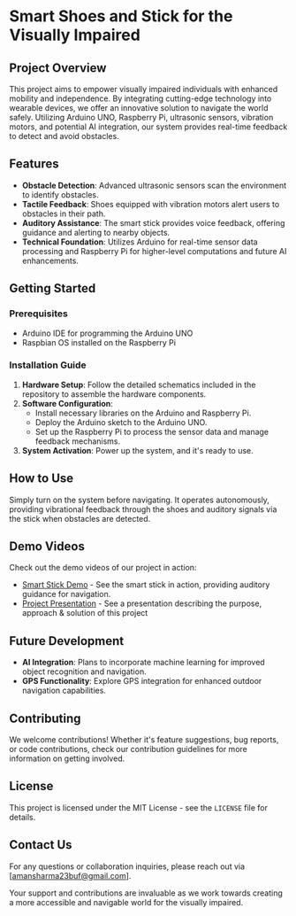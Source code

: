 # Smart Shoes and Stick for the Visually Impaired

## Project Overview
This project aims to empower visually impaired individuals with enhanced mobility and independence. By integrating cutting-edge technology into wearable devices, we offer an innovative solution to navigate the world safely. Utilizing Arduino UNO, Raspberry Pi, ultrasonic sensors, vibration motors, and potential AI integration, our system provides real-time feedback to detect and avoid obstacles.

## Features
- **Obstacle Detection**: Advanced ultrasonic sensors scan the environment to identify obstacles.
- **Tactile Feedback**: Shoes equipped with vibration motors alert users to obstacles in their path.
- **Auditory Assistance**: The smart stick provides voice feedback, offering guidance and alerting to nearby objects.
- **Technical Foundation**: Utilizes Arduino for real-time sensor data processing and Raspberry Pi for higher-level computations and future AI enhancements.

## Getting Started

### Prerequisites
- Arduino IDE for programming the Arduino UNO
- Raspbian OS installed on the Raspberry Pi

### Installation Guide
1. **Hardware Setup**: Follow the detailed schematics included in the repository to assemble the hardware components.
2. **Software Configuration**:
   - Install necessary libraries on the Arduino and Raspberry Pi.
   - Deploy the Arduino sketch to the Arduino UNO.
   - Set up the Raspberry Pi to process the sensor data and manage feedback mechanisms.
3. **System Activation**: Power up the system, and it's ready to use.

## How to Use
Simply turn on the system before navigating. It operates autonomously, providing vibrational feedback through the shoes and auditory signals via the stick when obstacles are detected.

## Demo Videos

Check out the demo videos of our project in action:

- [Smart Stick Demo](https://drive.google.com/file/d/12NtS703Rsj_H3_AfF9RCfvnMGIbw5ML9/view?usp=drive_link) - See the smart stick in action, providing auditory guidance for navigation.
- [Project Presentation](https://docs.google.com/presentation/d/1TXjCPGO8dwfwxDyN-Ayo1SjHRshNBHgx/edit?usp=sharing&ouid=106273310714653555766&rtpof=true&sd=true) - See a presentation describing the purpose, approach & solution of this project

## Future Development
- **AI Integration**: Plans to incorporate machine learning for improved object recognition and navigation.
- **GPS Functionality**: Explore GPS integration for enhanced outdoor navigation capabilities.

## Contributing
We welcome contributions! Whether it's feature suggestions, bug reports, or code contributions, check our contribution guidelines for more information on getting involved.

## License
This project is licensed under the MIT License - see the `LICENSE` file for details.

## Contact Us
For any questions or collaboration inquiries, please reach out via [amansharma23buf@gmail.com].

Your support and contributions are invaluable as we work towards creating a more accessible and navigable world for the visually impaired.
